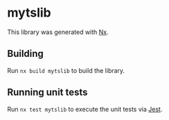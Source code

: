 # mytslib

This library was generated with [Nx](https://nx.dev).

## Building

Run `nx build mytslib` to build the library.

## Running unit tests

Run `nx test mytslib` to execute the unit tests via [Jest](https://jestjs.io).
